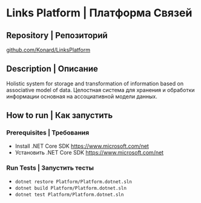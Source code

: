 # Links Platform | Платформа Связей
## Repository | Репозиторий
[github.com/Konard/LinksPlatform](https://github.com/Konard/LinksPlatform)

## Description | Описание
Holistic system for storage and transformation of information based on associative model of data. Целостная система для хранения и обработки информации основная на ассоциативной модели данных.

## How to run | Как запустить
### Prerequisites | Требования
* Install .NET Core SDK https://www.microsoft.com/net
* Установить .NET Core SDK https://www.microsoft.com/net

### Run Tests | Запустить тесты
* `dotnet restore Platform/Platform.dotnet.sln`
* `dotnet build Platform/Platform.dotnet.sln`
* `dotnet test Platform/Platform.dotnet.sln`
